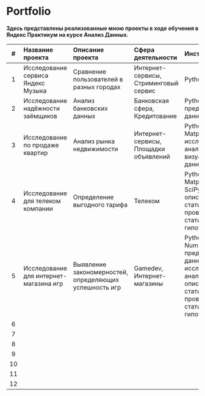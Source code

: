 # Portfolio
**Здесь представлены реализованные мною проекты в ходе обучения в Яндекс Практикум на курсе Анализ Данных.**

|  #  | Название проекта | Описание проекта | Сфера деятельности | Инструменты |
| :-: | :--------------- | :------- | :----------------- | :--- |
| 1 | Исследование сервиса Яндекс Музыка | Сравнение пользователей в разных городах | Интернет-сервисы, Стриминговый сервис | Python, Pandas |
| 2 | Исследование надёжности заёмщиков | Анализ банковских данных | Банковская сфера, Кредитование | Python, Pandas, предобработка данных |
| 3 | Исследование по продаже квартир | Анализ рынка недвижимости | Интернет-сервисы, Площадки объявлений | Python, Pandas, Matplotlib, исследовательский анализ данных, визуализация данных |
| 4 | Исследование для телеком компании | Определение выгодного тарифа | Телеком | Python, Pandas, Matplotlib, NumPy, SciPy, описательная статистика, проверка статистических гипотез |
| 5 | Исследование для интернет-магазина игр | Выявление закономерностей, определяющих успешность игр | Gamedev, Интернет-магазины | Python, Pandas, NumPy, Matplotlib, предобработка данных, исследовательский анализ данных, описательная статистика, проверка статистических гипотез |
| 6 |  |  |  |  |
| 7 |  |  |  |  |
| 8 |  |  |  |  |
| 9 |  |  |  |  |
| 10 |  |  |  |  |
| 11 |  |  |  |  |
| 12 |  |  |  |  |
